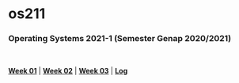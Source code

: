 # os211

### Operating Systems 2021-1 (Semester Genap 2020/2021)
<br>

<b>[Week 01](https://bimabr.github.io/os211/W01/)</b> | <b>[Week 02](https://bimabr.github.io/os211/W02/)</b> | <b>[Week 03](https://bimabr.github.io/os211/W03/)</b> | <b>[Log](https://bimabr.github.io/os211/TXT/mylog.txt)</b>
